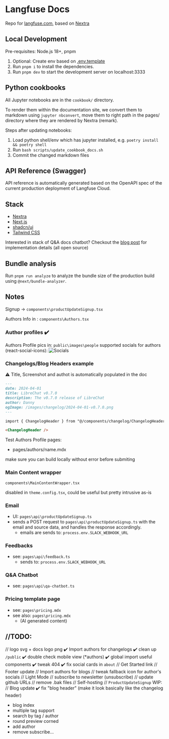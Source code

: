 # Langfuse Docs

Repo for [langfuse.com](https://langfuse.com), based on [Nextra](https://nextra.site/)

## Local Development

Pre-requisites: Node.js 18+, pnpm

1. Optional: Create env based on [.env.template](./.env.template)
2. Run `pnpm i` to install the dependencies.
3. Run `pnpm dev` to start the development server on localhost:3333

## Python cookbooks

All Jupyter notebooks are in the `cookbook/` directory.

To render them within the documentation site, we convert them to markdown using `jupyter nbconvert`, move them to right path in the pages/ directory where they are rendered by Nextra (remark).

Steps after updating notebooks:

1. Load python shell/env which has jupyter installed, e.g. `poetry install && poetry shell`
2. Run `bash scripts/update_cookbook_docs.sh`
3. Commit the changed markdown files

## API Reference (Swagger)

API reference is automatically generated based on the OpenAPI spec of the current production deployment of Langfuse Cloud.

## Stack

- [Nextra](https://nextra.site/)
- [Next.js](https://nextjs.org/)
- [shadcn/ui](https://ui.shadcn.com)
- [Tailwind CSS](https://tailwindcss.com/)

Interested in stack of Q&A docs chatbot? Checkout the [blog post](https://langfuse.com/blog/qa-chatbot-for-langfuse-docs) for implementation details (all open source)

## Bundle analysis

Run `pnpm run analyze` to analyze the bundle size of the production build using `@next/bundle-analyzer`.

## Notes

Signup -> `components\productUpdateSignup.tsx`


Authors Info in : `components\Authors.tsx`


### Author profiles ✔️ 
Authors Profile pics in: `public\images\people`
supported socials for authors (react-social-icons):
![Socials](https://camo.githubusercontent.com/bb10ce76806a2db855ae9411682342b31f2857ce8ab62b8c0a46d3c3cdb77fdf/68747470733a2f2f7374617469632e72656163742d736f6369616c2d69636f6e732e636f6d2f726561646d652d696d6167652e706e67)



### Changelogs/Blog Headers example

⚠️ Title, Screenshot and authot is automatically populated in the doc

```markdown
---
date: 2024-04-01
title: LibreChat v0.7.0
description: The v0.7.0 release of LibreChat
author: Danny
ogImage: /images/changelog/2024-04-01-v0.7.0.png
---

import { ChangelogHeader } from "@/components/changelog/ChangelogHeader";

<ChangelogHeader />
```


Test Authors Profile pages:
- pages/authors/name.mdx

make sure you can build locally without error before submiting

### Main Content wrapper

`components\MainContentWrapper.tsx`

disabled in `theme.config.tsx`, could be useful but pretty intrusive as-is

### Email
- UI: `pages\api\productUpdateSignup.ts`
- sends a POST request to `pages\api\productUpdateSignup.ts` with the email and source data, and handles the response accordingly.
    - emails are sends to: `process.env.SLACK_WEBHOOK_URL`

### Feedbacks
- see: `pages\api\feedback.ts` 
    - sends to: `process.env.SLACK_WEBHOOK_URL`

### Q&A Chatbot
- see: `pages\api\qa-chatbot.ts`

### Pricing template page
- see: `pages\pricing.mdx`
- see also: `pages\pricing.mdx`
    - (AI generated content)


## //TODO: 
// logo svg + docs logo png
✔️ Import authors for changelogs
✔️ clean up `/public`
✔️ double check mobile view (*authors)
✔️ global import useful components
✔️ tweak 404
✔️ fix social cards in `about`
// Get Started link
// Footer update
// Import authors for blogs
// tweak fallback icon for author's socials
// Light Mode
// subscribe to newsletter (unsubscribe)
// update github URLs
// remove .bak files
// Self-hosting
// `ProductUpdateSignup`
WIP: // Blog update
✔️ fix "blog header" (make it look basically like the changelog header)
- blog index
- multiple tag support
- search by tag / author
- round preview corned
- add author
- remove subscribe...